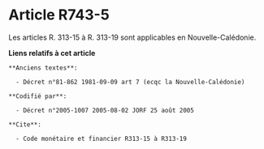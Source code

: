 # Article R743-5

Les articles R. 313-15 à R. 313-19 sont applicables en Nouvelle-Calédonie.

**Liens relatifs à cet article**

	**Anciens textes**:

	  - Décret n°81-862 1981-09-09 art 7 (ecqc la Nouvelle-Calédonie)

	**Codifié par**:

	  - Décret n°2005-1007 2005-08-02 JORF 25 août 2005

	**Cite**:

	  - Code monétaire et financier R313-15 à R313-19
